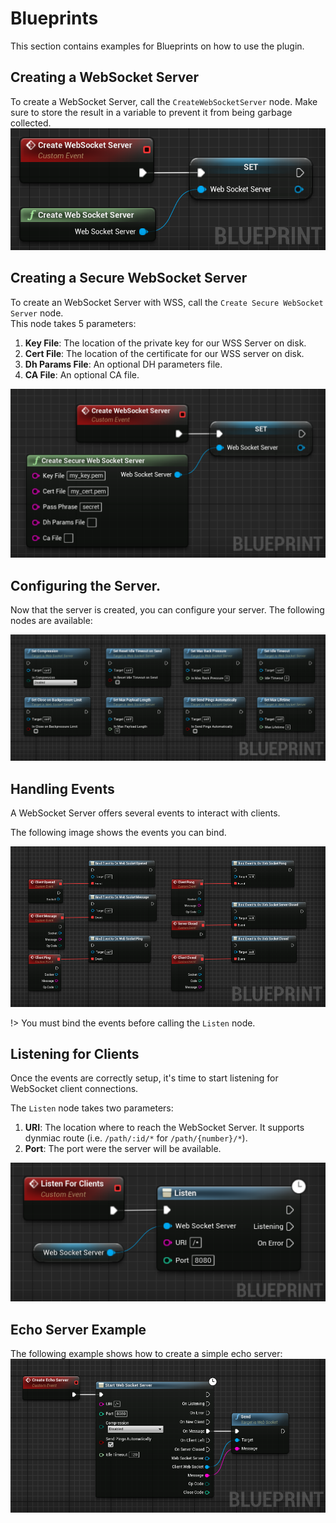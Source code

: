 # Blueprints
This section contains examples for Blueprints on how to use the plugin.

## Creating a WebSocket Server
To create a WebSocket Server, call the `CreateWebSocketServer` node.
Make sure to store the result in a variable to prevent it from 
being garbage collected.  
![Creates a new WebSocket server](https://github.com/Pandoa/WebSocketServer/blob/main/Doc/CreateServer.png?raw=true)

## Creating a Secure WebSocket Server
To create an WebSocket Server with WSS, call the `Create Secure WebSocket Server` node.  
This node takes 5 parameters:
1. **Key File**: The location of the private key for our WSS Server on disk.
2. **Cert File**: The location of the certificate for our WSS server on disk.
3. **Dh Params File**: An optional DH parameters file.
4. **CA File**: An optional CA file.  

![Creates a new WebSocket Secure server](https://github.com/Pandoa/WebSocketServer/blob/main/Doc/CreateSecureServer.png?raw=true)

## Configuring the Server.
Now that the server is created, you can configure your server. The following nodes are available:

![Configure Nodes](https://github.com/Pandoa/WebSocketServer/blob/main/Doc/Settings.png?raw=true)

## Handling Events
A WebSocket Server offers several events to interact with clients. 

The following image shows the events you can bind.

![WS Events](https://github.com/Pandoa/WebSocketServer/blob/main/Doc/Events.png?raw=true)

!> You must bind the events before calling the `Listen` node.

## Listening for Clients
Once the events are correctly setup, it's time to start listening for WebSocket client connections.

The `Listen` node takes two parameters:
1. **URI**: The location where to reach the WebSocket Server. It supports dynmiac route (i.e. `/path/:id/*` for `/path/{number}/*`).
2. **Port**: The port were the server will be available.

![Listen for Clients](https://github.com/Pandoa/WebSocketServer/blob/main/Doc/Listen.png?raw=true)

## Echo Server Example
The following example shows how to create a simple echo server:  
![Echo Server](https://github.com/Pandoa/WebSocketServer/blob/main/Doc/EchoServer.png?raw=true)
